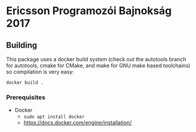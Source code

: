 # Ericsson Programozói Bajnokság 2017
## Building
This package uses a docker build system
(check out the autotools branch for autotools, cmake for CMake, and make for GNU make based toolchains)
so compilation is very easy:
```
docker build .
```

### Prerequisites
- Docker
	- `sudo apt install docker`
	- https://docs.docker.com/engine/installation/
